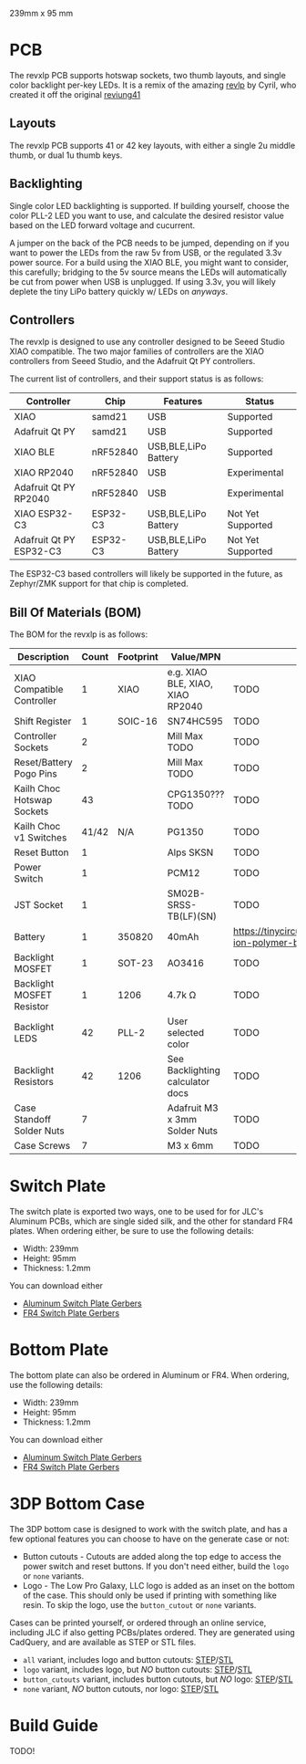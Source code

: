 

239mm x 95 mm

# PCB

The revxlp PCB supports hotswap sockets, two thumb layouts, and single color backlight per-key LEDs. It is a remix of the amazing [revlp]() by Cyril, who created it off the original [reviung41]()

## Layouts

The revxlp PCB supports 41 or 42 key layouts, with either a single 2u middle thumb, or dual 1u thumb keys.

## Backlighting

Single color LED backlighting is supported. If building yourself, choose the color PLL-2 LED you want to use, and calculate the desired resistor value based on the LED forward voltage and cucurrent.

A jumper on the back of the PCB needs to be jumped, depending on if you want to power the LEDs from the raw 5v from USB, or the regulated 3.3v power source. For a build using the XIAO BLE, you might want to consider, this carefully; bridging to the 5v source means the LEDs will automatically be cut from power when USB is unplugged. If using 3.3v, you will likely deplete the tiny LiPo battery quickly w/ LEDs on *anyways*.

## Controllers

The revxlp is designed to use any controller designed to be Seeed Studio XIAO compatible. The two major families of controllers are the XIAO controllers from Seeed Studio, and the Adafruit Qt PY controllers.

The current list of controllers, and their support status is as follows:

| Controller              | Chip     | Features             | Status            |
| ----------------------- | -------- | -------------------- | ----------------- |
| XIAO                    | samd21   | USB                  | Supported         |
| Adafruit Qt PY          | samd21   | USB                  | Supported         |
| XIAO BLE                | nRF52840 | USB,BLE,LiPo Battery | Supported         |
| XIAO RP2040             | nRF52840 | USB                  | Experimental      |
| Adafruit Qt PY RP2040   | nRF52840 | USB                  | Experimental      |
| XIAO ESP32-C3           | ESP32-C3 | USB,BLE,LiPo Battery | Not Yet Supported |
| Adafruit Qt PY ESP32-C3 | ESP32-C3 | USB,BLE,LiPo Battery | Not Yet Supported |

The ESP32-C3 based controllers will likely be supported in the future, as Zephyr/ZMK support for
that chip is completed.

## Bill Of Materials (BOM)

The BOM for the revxlp is as follows:

| Description                | Count | Footprint | Value/MPN                        | Sources                                                                                        |
| -------------------------- | ----- | --------- | -------------------------------- | ---------------------------------------------------------------------------------------------- |
| XIAO Compatible Controller | 1     | XIAO      | e.g. XIAO BLE, XIAO, XIAO RP2040 | TODO                                                                                           |
| Shift Register             | 1     | SOIC-16   | SN74HC595                        | TODO                                                                                           |
| Controller Sockets         | 2     |           | Mill Max TODO                    | TODO                                                                                           |
| Reset/Battery Pogo Pins    | 2     |           | Mill Max TODO                    | TODO                                                                                           |
| Kailh Choc Hotswap Sockets | 43    |           | CPG1350??? TODO                  | TODO                                                                                           |
| Kailh Choc v1 Switches     | 41/42 | N/A       | PG1350                           | TODO                                                                                           |
| Reset Button               | 1     |           | Alps SKSN                        | TODO                                                                                           |
| Power Switch               | 1     |           | PCM12                            | TODO                                                                                           |
| JST Socket                 | 1     |           | SM02B-SRSS-TB(LF)(SN)            | TODO                                                                                           |
| Battery                    | 1     | 350820    | 40mAh                            | https://tinycircuits.com/collections/batteries/products/lithium-ion-polymer-battery-3-7v-40mah |
| Backlight MOSFET           | 1     | SOT-23    | AO3416                           | TODO                                                                                           |
| Backlight MOSFET Resistor  | 1     | 1206      | 4.7k Ω                           | TODO                                                                                           |
| Backlight LEDS             | 42    | PLL-2     | User selected color              | TODO                                                                                           |
| Backlight Resistors        | 42    | 1206      | See Backlighting calculator docs | TODO                                                                                           |
| Case Standoff Solder Nuts  | 7     |           | Adafruit M3 x 3mm Solder Nuts    | TODO                                                                                           |
| Case Screws                | 7     |           | M3 x 6mm                         | TODO                                                                                           |

# Switch Plate

The switch plate is exported two ways, one to be used for for JLC's Aluminum PCBs, which are single sided silk, and the other for standard FR4 plates. When ordering either, be sure to use the following details:

* Width: 239mm
* Height: 95mm
* Thickness: 1.2mm

You can download either

* [Aluminum Switch Plate Gerbers](https://gitlab.com/lpgalaxy/revxlp/-/jobs/artifacts/main/raw/plate/JLCPCB/revxlp_plate-JLCPCB_Alu.zip?job=export-switch-plate)
* [FR4 Switch Plate Gerbers](https://gitlab.com/lpgalaxy/revxlp/-/jobs/artifacts/main/raw/plate/JLCPCB/revxlp_plate-JLCPCB_FR4.zip?job=export-switch-plate)

# Bottom Plate

The bottom plate can also be ordered in Aluminum or FR4. When ordering, use the following details:

* Width: 239mm
* Height: 95mm
* Thickness: 1.2mm

You can download either

* [Aluminum Switch Plate Gerbers](https://gitlab.com/lpgalaxy/revxlp/-/jobs/artifacts/main/raw/plate/JLCPCB/revxlp_plate-JLCPCB_Alu.zip?job=export-bottom-plate)
* [FR4 Switch Plate Gerbers](https://gitlab.com/lpgalaxy/revxlp/-/jobs/artifacts/main/raw/plate/JLCPCB/revxlp_plate-JLCPCB_FR4.zip?job=export-bottom-plate)

# 3DP Bottom Case

The 3DP bottom case is designed to work with the switch plate, and has a few optional features you can choose to have on the generate case or not:

* Button cutouts - Cutouts are added along the top edge to access the power switch and reset buttons. If you don't need either, build the `logo` or `none` variants.
* Logo - The Low Pro Galaxy, LLC logo is added as an inset on the bottom of the case. This should only be used if printing with something like resin. To skip the logo, use the `button_cutout` or `none` variants.
 
Cases can be printed yourself, or ordered through an online service, including JLC if also getting PCBs/plates ordered. They are generated using CadQuery, and are available as STEP or STL files.

* `all` variant, includes logo and button cutouts: [STEP]()/[STL]()
* `logo` variant, includes logo, but *NO* button cutouts: [STEP]()/[STL]()
* `button_cutouts` variant, includes button cutouts, but *NO* logo: [STEP]()/[STL]()
* `none` variant, *NO* button cutouts, nor logo: [STEP]()/[STL]()

# Build Guide

TODO!
